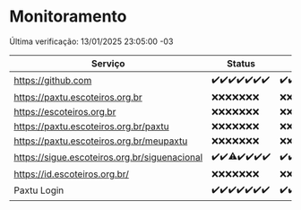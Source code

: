 # Monitoramento

Última verificação: 13/01/2025 23:05:00 -03

|Serviço|Status|Últimas 24h|
|---|---|---|
|https://github.com|<span title="2025-01-07: OK=22">✔️</span><span title="2025-01-08: OK=23">✔️</span><span title="2025-01-09: OK=23">✔️</span><span title="2025-01-10: OK=23">✔️</span><span title="2025-01-11: OK=23">✔️</span><span title="2025-01-12: OK=23">✔️</span><span title="2025-01-13: OK=1">✔️</span>|<span title="12/01/2025 23:15:00 -03 : 200">✔️</span><span title="13/01/2025 00:19:00 -03 : 200">✔️</span><span title="13/01/2025 01:11:00 -03 : 200">✔️</span><span title="13/01/2025 02:09:00 -03 : 200">✔️</span><span title="13/01/2025 03:13:00 -03 : 200">✔️</span><span title="13/01/2025 04:08:00 -03 : 200">✔️</span><span title="13/01/2025 05:12:00 -03 : 200">✔️</span><span title="13/01/2025 06:09:00 -03 : 200">✔️</span><span title="13/01/2025 07:09:00 -03 : 200">✔️</span><span title="13/01/2025 08:07:00 -03 : 200">✔️</span><span title="13/01/2025 09:16:00 -03 : 200">✔️</span><span title="13/01/2025 10:16:00 -03 : 200">✔️</span><span title="13/01/2025 11:08:00 -03 : 200">✔️</span><span title="13/01/2025 12:09:00 -03 : 200">✔️</span><span title="13/01/2025 13:10:00 -03 : 200">✔️</span><span title="13/01/2025 14:07:00 -03 : 200">✔️</span><span title="13/01/2025 15:12:00 -03 : 200">✔️</span><span title="13/01/2025 16:06:00 -03 : 200">✔️</span><span title="13/01/2025 17:08:00 -03 : 200">✔️</span><span title="13/01/2025 18:07:00 -03 : 200">✔️</span><span title="13/01/2025 19:07:00 -03 : 200">✔️</span><span title="13/01/2025 20:07:00 -03 : 200">✔️</span><span title="13/01/2025 21:38:00 -03 : 200">✔️</span><span title="13/01/2025 23:05:00 -03 : 200">✔️</span>|
|https://paxtu.escoteiros.org.br|<span title="2025-01-07: Falhas=22">❌</span><span title="2025-01-08: Falhas=23">❌</span><span title="2025-01-09: Falhas=23">❌</span><span title="2025-01-10: Falhas=23">❌</span><span title="2025-01-11: Falhas=23">❌</span><span title="2025-01-12: Falhas=23">❌</span><span title="2025-01-13: Falhas=1">❌</span>|<span title="12/01/2025 23:15:00 -03 : 403">❌</span><span title="13/01/2025 00:19:00 -03 : 403">❌</span><span title="13/01/2025 01:11:00 -03 : 403">❌</span><span title="13/01/2025 02:09:00 -03 : 403">❌</span><span title="13/01/2025 03:13:00 -03 : 403">❌</span><span title="13/01/2025 04:08:00 -03 : 403">❌</span><span title="13/01/2025 05:12:00 -03 : 403">❌</span><span title="13/01/2025 06:09:00 -03 : 403">❌</span><span title="13/01/2025 07:09:00 -03 : 403">❌</span><span title="13/01/2025 08:07:00 -03 : 403">❌</span><span title="13/01/2025 09:16:00 -03 : 403">❌</span><span title="13/01/2025 10:16:00 -03 : 403">❌</span><span title="13/01/2025 11:08:00 -03 : 403">❌</span><span title="13/01/2025 12:09:00 -03 : 403">❌</span><span title="13/01/2025 13:10:00 -03 : 403">❌</span><span title="13/01/2025 14:07:00 -03 : 403">❌</span><span title="13/01/2025 15:12:00 -03 : 403">❌</span><span title="13/01/2025 16:06:00 -03 : 403">❌</span><span title="13/01/2025 17:08:00 -03 : 403">❌</span><span title="13/01/2025 18:07:00 -03 : 403">❌</span><span title="13/01/2025 19:07:00 -03 : 403">❌</span><span title="13/01/2025 20:07:00 -03 : 403">❌</span><span title="13/01/2025 21:38:00 -03 : 403">❌</span><span title="13/01/2025 23:05:00 -03 : 403">❌</span>|
|https://escoteiros.org.br|<span title="2025-01-07: Falhas=22">❌</span><span title="2025-01-08: Falhas=23">❌</span><span title="2025-01-09: Falhas=23">❌</span><span title="2025-01-10: Falhas=23">❌</span><span title="2025-01-11: Falhas=23">❌</span><span title="2025-01-12: Falhas=23">❌</span><span title="2025-01-13: Falhas=1">❌</span>|<span title="12/01/2025 23:15:00 -03 : 403">❌</span><span title="13/01/2025 00:19:00 -03 : 403">❌</span><span title="13/01/2025 01:11:00 -03 : 403">❌</span><span title="13/01/2025 02:09:00 -03 : 403">❌</span><span title="13/01/2025 03:13:00 -03 : 403">❌</span><span title="13/01/2025 04:09:00 -03 : 403">❌</span><span title="13/01/2025 05:12:00 -03 : 403">❌</span><span title="13/01/2025 06:09:00 -03 : 403">❌</span><span title="13/01/2025 07:09:00 -03 : 403">❌</span><span title="13/01/2025 08:07:00 -03 : 403">❌</span><span title="13/01/2025 09:16:00 -03 : 403">❌</span><span title="13/01/2025 10:16:00 -03 : 403">❌</span><span title="13/01/2025 11:08:00 -03 : 403">❌</span><span title="13/01/2025 12:09:00 -03 : 403">❌</span><span title="13/01/2025 13:10:00 -03 : 403">❌</span><span title="13/01/2025 14:07:00 -03 : 403">❌</span><span title="13/01/2025 15:12:00 -03 : 403">❌</span><span title="13/01/2025 16:06:00 -03 : 403">❌</span><span title="13/01/2025 17:08:00 -03 : 403">❌</span><span title="13/01/2025 18:07:00 -03 : 403">❌</span><span title="13/01/2025 19:07:00 -03 : 403">❌</span><span title="13/01/2025 20:07:00 -03 : 403">❌</span><span title="13/01/2025 21:38:00 -03 : 403">❌</span><span title="13/01/2025 23:05:00 -03 : 403">❌</span>|
|https://paxtu.escoteiros.org.br/paxtu|<span title="2025-01-07: Falhas=22">❌</span><span title="2025-01-08: Falhas=23">❌</span><span title="2025-01-09: Falhas=23">❌</span><span title="2025-01-10: Falhas=23">❌</span><span title="2025-01-11: Falhas=23">❌</span><span title="2025-01-12: Falhas=23">❌</span><span title="2025-01-13: Falhas=1">❌</span>|<span title="12/01/2025 23:15:00 -03 : 403">❌</span><span title="13/01/2025 00:19:00 -03 : 403">❌</span><span title="13/01/2025 01:11:00 -03 : 403">❌</span><span title="13/01/2025 02:09:00 -03 : 403">❌</span><span title="13/01/2025 03:13:00 -03 : 403">❌</span><span title="13/01/2025 04:09:00 -03 : 403">❌</span><span title="13/01/2025 05:12:00 -03 : 403">❌</span><span title="13/01/2025 06:09:00 -03 : 403">❌</span><span title="13/01/2025 07:09:00 -03 : 403">❌</span><span title="13/01/2025 08:07:00 -03 : 403">❌</span><span title="13/01/2025 09:16:00 -03 : 403">❌</span><span title="13/01/2025 10:16:00 -03 : 403">❌</span><span title="13/01/2025 11:08:00 -03 : 403">❌</span><span title="13/01/2025 12:09:00 -03 : 403">❌</span><span title="13/01/2025 13:10:00 -03 : 403">❌</span><span title="13/01/2025 14:07:00 -03 : 403">❌</span><span title="13/01/2025 15:12:00 -03 : 403">❌</span><span title="13/01/2025 16:06:00 -03 : 403">❌</span><span title="13/01/2025 17:08:00 -03 : 403">❌</span><span title="13/01/2025 18:07:00 -03 : 403">❌</span><span title="13/01/2025 19:07:00 -03 : 403">❌</span><span title="13/01/2025 20:07:00 -03 : 403">❌</span><span title="13/01/2025 21:38:00 -03 : 403">❌</span><span title="13/01/2025 23:05:00 -03 : 403">❌</span>|
|https://paxtu.escoteiros.org.br/meupaxtu|<span title="2025-01-07: Falhas=22">❌</span><span title="2025-01-08: Falhas=23">❌</span><span title="2025-01-09: Falhas=23">❌</span><span title="2025-01-10: Falhas=23">❌</span><span title="2025-01-11: Falhas=23">❌</span><span title="2025-01-12: Falhas=23">❌</span><span title="2025-01-13: Falhas=1">❌</span>|<span title="12/01/2025 23:15:00 -03 : 403">❌</span><span title="13/01/2025 00:19:00 -03 : 403">❌</span><span title="13/01/2025 01:11:00 -03 : 403">❌</span><span title="13/01/2025 02:09:00 -03 : 403">❌</span><span title="13/01/2025 03:13:00 -03 : 403">❌</span><span title="13/01/2025 04:09:00 -03 : 403">❌</span><span title="13/01/2025 05:12:00 -03 : 403">❌</span><span title="13/01/2025 06:09:00 -03 : 403">❌</span><span title="13/01/2025 07:09:00 -03 : 403">❌</span><span title="13/01/2025 08:07:00 -03 : 403">❌</span><span title="13/01/2025 09:16:00 -03 : 403">❌</span><span title="13/01/2025 10:16:00 -03 : 403">❌</span><span title="13/01/2025 11:08:00 -03 : 403">❌</span><span title="13/01/2025 12:09:00 -03 : 403">❌</span><span title="13/01/2025 13:10:00 -03 : 403">❌</span><span title="13/01/2025 14:07:00 -03 : 403">❌</span><span title="13/01/2025 15:12:00 -03 : 403">❌</span><span title="13/01/2025 16:06:00 -03 : 403">❌</span><span title="13/01/2025 17:08:00 -03 : 403">❌</span><span title="13/01/2025 18:07:00 -03 : 403">❌</span><span title="13/01/2025 19:07:00 -03 : 403">❌</span><span title="13/01/2025 20:07:00 -03 : 403">❌</span><span title="13/01/2025 21:38:00 -03 : 403">❌</span><span title="13/01/2025 23:05:00 -03 : 403">❌</span>|
|https://sigue.escoteiros.org.br/siguenacional|<span title="2025-01-07: OK=22">✔️</span><span title="2025-01-08: OK=23">✔️</span><span title="2025-01-09: OK=22, Falhas=1">⚠️</span><span title="2025-01-10: OK=23">✔️</span><span title="2025-01-11: OK=23">✔️</span><span title="2025-01-12: OK=23">✔️</span><span title="2025-01-13: OK=1">✔️</span>|<span title="12/01/2025 23:15:00 -03 : 200">✔️</span><span title="13/01/2025 00:19:00 -03 : 200">✔️</span><span title="13/01/2025 01:11:00 -03 : 200">✔️</span><span title="13/01/2025 02:09:00 -03 : 200">✔️</span><span title="13/01/2025 03:13:00 -03 : 200">✔️</span><span title="13/01/2025 04:09:00 -03 : 200">✔️</span><span title="13/01/2025 05:12:00 -03 : 200">✔️</span><span title="13/01/2025 06:09:00 -03 : 200">✔️</span><span title="13/01/2025 07:09:00 -03 : 200">✔️</span><span title="13/01/2025 08:07:00 -03 : 200">✔️</span><span title="13/01/2025 09:16:00 -03 : 200">✔️</span><span title="13/01/2025 10:16:00 -03 : 200">✔️</span><span title="13/01/2025 11:08:00 -03 : 200">✔️</span><span title="13/01/2025 12:09:00 -03 : 200">✔️</span><span title="13/01/2025 13:10:00 -03 : 200">✔️</span><span title="13/01/2025 14:07:00 -03 : 200">✔️</span><span title="13/01/2025 15:12:00 -03 : 200">✔️</span><span title="13/01/2025 16:06:00 -03 : 200">✔️</span><span title="13/01/2025 17:08:00 -03 : 200">✔️</span><span title="13/01/2025 18:07:00 -03 : 200">✔️</span><span title="13/01/2025 19:07:00 -03 : 200">✔️</span><span title="13/01/2025 20:07:00 -03 : 200">✔️</span><span title="13/01/2025 21:38:00 -03 : 200">✔️</span><span title="13/01/2025 23:05:00 -03 : 200">✔️</span>|
|https://id.escoteiros.org.br/|<span title="2025-01-07: Falhas=22">❌</span><span title="2025-01-08: Falhas=23">❌</span><span title="2025-01-09: Falhas=23">❌</span><span title="2025-01-10: Falhas=23">❌</span><span title="2025-01-11: Falhas=23">❌</span><span title="2025-01-12: Falhas=23">❌</span><span title="2025-01-13: Falhas=1">❌</span>|<span title="12/01/2025 23:15:00 -03 : 403">❌</span><span title="13/01/2025 00:19:00 -03 : 403">❌</span><span title="13/01/2025 01:11:00 -03 : 403">❌</span><span title="13/01/2025 02:09:00 -03 : 403">❌</span><span title="13/01/2025 03:13:00 -03 : 403">❌</span><span title="13/01/2025 04:09:00 -03 : 403">❌</span><span title="13/01/2025 05:12:00 -03 : 403">❌</span><span title="13/01/2025 06:09:00 -03 : 403">❌</span><span title="13/01/2025 07:09:00 -03 : 403">❌</span><span title="13/01/2025 08:07:00 -03 : 403">❌</span><span title="13/01/2025 09:16:00 -03 : 403">❌</span><span title="13/01/2025 10:16:00 -03 : 403">❌</span><span title="13/01/2025 11:08:00 -03 : 403">❌</span><span title="13/01/2025 12:09:00 -03 : 403">❌</span><span title="13/01/2025 13:10:00 -03 : 403">❌</span><span title="13/01/2025 14:07:00 -03 : 403">❌</span><span title="13/01/2025 15:12:00 -03 : 403">❌</span><span title="13/01/2025 16:06:00 -03 : 403">❌</span><span title="13/01/2025 17:08:00 -03 : 403">❌</span><span title="13/01/2025 18:07:00 -03 : 403">❌</span><span title="13/01/2025 19:07:00 -03 : 403">❌</span><span title="13/01/2025 20:07:00 -03 : 403">❌</span><span title="13/01/2025 21:38:00 -03 : 403">❌</span><span title="13/01/2025 23:05:00 -03 : 403">❌</span>|
|Paxtu Login|<span title="2025-01-07: OK=22">✔️</span><span title="2025-01-08: OK=23">✔️</span><span title="2025-01-09: OK=23">✔️</span><span title="2025-01-10: OK=23">✔️</span><span title="2025-01-11: OK=23">✔️</span><span title="2025-01-12: OK=23">✔️</span><span title="2025-01-13: OK=1">✔️</span>|<span title="12/01/2025 23:15:00 -03 : 200">✔️</span><span title="13/01/2025 00:19:00 -03 : 200">✔️</span><span title="13/01/2025 01:11:00 -03 : 200">✔️</span><span title="13/01/2025 02:09:00 -03 : 200">✔️</span><span title="13/01/2025 03:13:00 -03 : 200">✔️</span><span title="13/01/2025 04:09:00 -03 : 200">✔️</span><span title="13/01/2025 05:12:00 -03 : 200">✔️</span><span title="13/01/2025 06:09:00 -03 : 200">✔️</span><span title="13/01/2025 07:09:00 -03 : 200">✔️</span><span title="13/01/2025 08:07:00 -03 : 200">✔️</span><span title="13/01/2025 09:16:00 -03 : 200">✔️</span><span title="13/01/2025 10:16:00 -03 : 200">✔️</span><span title="13/01/2025 11:08:00 -03 : 200">✔️</span><span title="13/01/2025 12:09:00 -03 : 200">✔️</span><span title="13/01/2025 13:10:00 -03 : 200">✔️</span><span title="13/01/2025 14:07:00 -03 : 200">✔️</span><span title="13/01/2025 15:12:00 -03 : 200">✔️</span><span title="13/01/2025 16:06:00 -03 : 200">✔️</span><span title="13/01/2025 17:08:00 -03 : 200">✔️</span><span title="13/01/2025 18:07:00 -03 : 200">✔️</span><span title="13/01/2025 19:07:00 -03 : 200">✔️</span><span title="13/01/2025 20:07:00 -03 : 200">✔️</span><span title="13/01/2025 21:38:00 -03 : 200">✔️</span><span title="13/01/2025 23:05:00 -03 : 200">✔️</span>|
